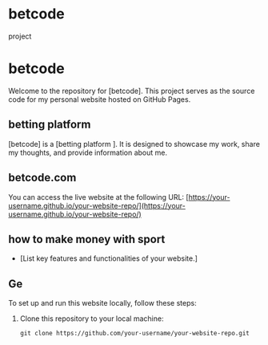 # betcode
project
# betcode

Welcome to the repository for [betcode]. This project serves as the source code for my personal website hosted on GitHub Pages.

## betting platform

[betcode] is a [betting platform ]. It is designed to showcase my work, share my thoughts, and provide information about me.

## betcode.com

You can access the live website at the following URL:
[https://your-username.github.io/your-website-repo/](https://your-username.github.io/your-website-repo/)

## how to make money with sport

- [List key features and functionalities of your website.]

## Ge

To set up and run this website locally, follow these steps:

1. Clone this repository to your local machine:
   ```shell
   git clone https://github.com/your-username/your-website-repo.git
